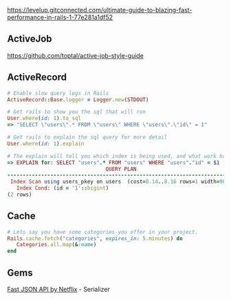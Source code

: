 https://levelup.gitconnected.com/ultimate-guide-to-blazing-fast-performance-in-rails-1-77e281a1df52

## ActiveJob

https://github.com/toptal/active-job-style-guide

## ActiveRecord

```ruby
# Enable slow query logs in Rails
ActiveRecord::Base.logger = Logger.new(STDOUT)
```

```ruby
# Get rails to show you the sql that will run
User.where(id: 1).to_sql
=> "SELECT \"users\".* FROM \"users\" WHERE \"users\".\"id\" = 1"
```

```ruby
# Get rails to explain the sql query for more detail
User.where(id: 1).explain
```

```ruby
# The explain will tell you which index is being used, and what work happens in the back.
=> EXPLAIN for: SELECT "users".* FROM "users" WHERE "users"."id" = $1 [["id", 1]]
                                QUERY PLAN
--------------------------------------------------------------------------
 Index Scan using users_pkey on users  (cost=0.14..8.16 rows=1 width=962)
   Index Cond: (id = '1'::bigint)
(2 rows)
```

## Cache

```ruby
# Lets say you have some categories you offer in your project.
Rails.cache.fetch("categories", expires_in: 5.minutes) do 
   Categories.all.map(&:name)
end
```

## Gems

[Fast JSON API by Netflix](https://github.com/Netflix/fast_jsonapi) - Serializer
